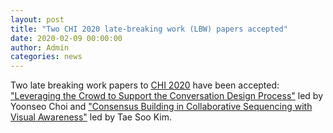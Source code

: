 ```yaml
---
layout: post
title: "Two CHI 2020 late-breaking work (LBW) papers accepted"
date: 2020-02-09 00:00:00
author: Admin
categories: news
---
```


Two late breaking work papers to <a href="http://chi2020.acm.org">CHI 2020</a> have been accepted: <a href="/publications">"Leveraging the Crowd to Support the Conversation Design Process"</a> led by Yoonseo Choi and <a href="/publications">"Consensus Building in Collaborative Sequencing with Visual Awareness"</a> led by Tae Soo Kim.
